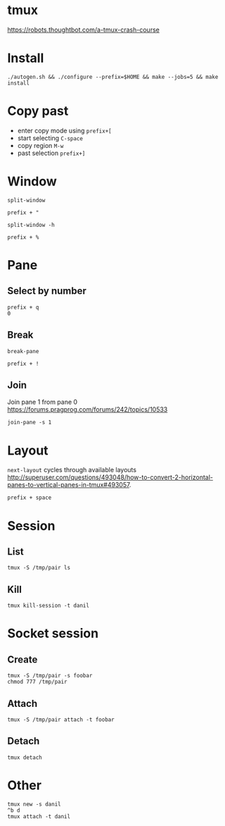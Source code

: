 # tmux

https://robots.thoughtbot.com/a-tmux-crash-course

# Install

    ./autogen.sh && ./configure --prefix=$HOME && make --jobs=5 && make install

# Copy past

* enter copy mode using `prefix+[`
* start selecting `C-space`
* copy region `M-w`
* past selection `prefix+]`

# Window

`split-window`

    prefix + "

`split-window -h`

    prefix + %

# Pane

## Select by number

    prefix + q
    0

## Break

`break-pane`

    prefix + !

## Join

Join pane 1 from pane 0 <https://forums.pragprog.com/forums/242/topics/10533>

    join-pane -s 1

# Layout

`next-layout` cycles through available layouts
<http://superuser.com/questions/493048/how-to-convert-2-horizontal-panes-to-vertical-panes-in-tmux#493057>.

    prefix + space

# Session

## List

    tmux -S /tmp/pair ls

## Kill

    tmux kill-session -t danil

# Socket session

## Create

    tmux -S /tmp/pair -s foobar
    chmod 777 /tmp/pair

## Attach

    tmux -S /tmp/pair attach -t foobar

## Detach

    tmux detach

# Other

    tmux new -s danil
    ^b d
    tmux attach -t danil
